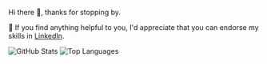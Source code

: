 Hi there 👋, thanks for stopping by.


🔗 If you find anything helpful to you, I'd appreciate that you can endorse my skills in [LinkedIn](https://linkedin.com/in/benjaminwen-dev).

![GitHub Stats](https://github-readme-stats.vercel.app/api?username=benjamin-wen&show_icons=true&theme=vue)
![Top Languages](https://github-readme-stats.vercel.app/api/top-langs/?username=benjamin-wen&layout=compact&theme=vue)
